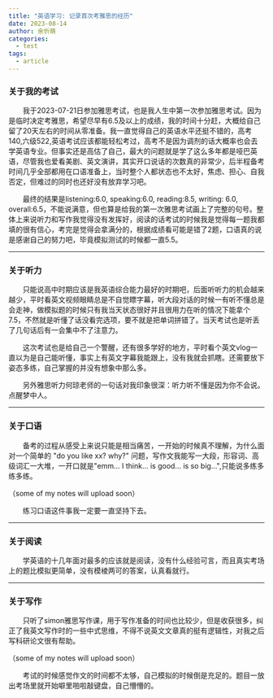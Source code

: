```yaml
---
title: "英语学习: 记录首次考雅思的经历"
date: 2023-08-14
author: 余忻萌
categories:
  - test
tags:
  - article
---
```

### **关于我的考试**

&emsp;&emsp;我于2023-07-21日参加雅思考试，也是我人生中第一次参加雅思考试。因为是临时决定考雅思，希望尽早有6.5及以上的成绩，我的时间十分赶，大概给自己留了20天左右的时间从零准备。我一直觉得自己的英语水平还挺不错的，高考140,六级522,英语考试应该都能轻松考过，高考不是因为调剂的话大概率也会去学英语专业。但事实还是高估了自己，最大的问题就是学了这么多年都是哑巴英语，尽管我也爱看美剧、英文演讲，其实开口说话的次数真的非常少，后半程备考时间几乎全部都用在口语准备上，当时整个人都状态也不太好，焦虑、担心、自我否定，但难过的同时也还好没有放弃学习吧。

&emsp;&emsp;最终的结果是listening:6.0, speaking:6.0, reading:8.5, writing: 6.0, overall:6.5，不能说满意，但也算是给我的第一次雅思考试画上了完整的句号。整体上来说听力和写作我觉得没有发挥好，阅读的话考试的时候我是觉得每一题我都填的很有信心，考完是觉得会拿满分的，根据成绩看可能是错了2题，口语真的说是感谢自己的努力吧，毕竟模拟测试的时候都一直5.5。

---

### **关于听力**

&emsp;&emsp;只能说高中时期应该是我英语综合能力最好的时期吧，后面听听力的机会越来越少，平时看英文视频眼睛总是不自觉瞟字幕，听大段对话的时候一有听不懂总是会走神，做模拟题的时候只有我当天状态很好并且很用力在听的情况下能拿个7.5，不然就是听懂了话没看完选项，要不就是把单词拼错了。当天考试也是听丢了几句话后有一会集中不了注意力。

&emsp;&emsp;这次考试也是给自己一个警醒，还有很多学好的地方，平时看个英文vlog一直以为是自己能听懂，事实上有英文字幕我能跟上，没有我就会抓瞎。还需要放下姿态多练，自己掌握的并没有想象中那么多。

&emsp;&emsp;另外雅思听力何琼老师的一句话对我印象很深：听力听不懂是因为你不会说。点醒梦中人。

---

### **关于口语**
&emsp;&emsp;备考的过程从感受上来说只能是相当痛苦，一开始的时候真不理解，为什么面对一个简单的 "do you like xx? why?" 问题，写作文我能写一大段，形容词、高级词汇一大堆，一开口就是"emm... I think... is good... is so big...",只能说多练多练多练。

（some of my notes will upload soon）

&emsp;&emsp;练习口语这件事我一定要一直坚持下去。

---

### **关于阅读**

&emsp;&emsp;学英语的十几年面对最多的应该就是阅读，没有什么经验可言，而且真实考场上的题比模拟更简单，没有模棱两可的答案，认真看就行。

---

### **关于写作**

&emsp;&emsp;只听了simon雅思写作课，用于写作准备的时间也比较少，但是收获很多，纠正了我英文写作时的一些中式思维，不得不说英文文章真的挺有逻辑性，对我之后写科研论文很有帮助。

（some of my notes will upload soon）

&emsp;&emsp;考试的时候感觉作文的时间都不太够，自己模拟的时候倒是充足的。题目一放出考场里就开始噼里啪啦敲键盘，自己懵懵的。